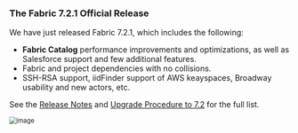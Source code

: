 ### The Fabric 7.2.1 Official Release

We have just released Fabric 7.2.1, which includes the following:

* **Fabric Catalog** performance improvements and optimizations, as well as Salesforce support and few additional features.
* Fabric and project dependencies with no collisions.
*  SSH-RSA support, iidFinder support of AWS keayspaces, Broadway usability and new actors, etc.

See the [Release Notes](https://support.k2view.com/Academy/Release_Notes_And_Upgrade/V7.2/Fabric_Release_Notes_V7.2.1.pdf.html) and [Upgrade Procedure to 7.2](https://support.k2view.com/Academy/Release_Notes_And_Upgrade/V7.2/Fabric_Upgrade_Procedure_To_V7.2.pdf.html) for the full list.

<img src="images/img6.png" alt="image" style="zoom: 80%;" />
